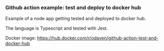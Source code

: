 ### Github action example: test and deploy to docker hub 

Example of a node app getting tested and deployed to docker hub.

The language is Typescript and tested with Jest.

Docker image: https://hub.docker.com/r/odaven/github-action-test-and-docker-hub
